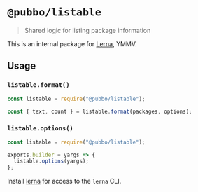 # `@pubbo/listable`

> Shared logic for listing package information

This is an internal package for [Lerna](https://github.com/lerna/lerna/#readme), YMMV.

## Usage

### `listable.format()`

```js
const listable = require("@pubbo/listable");

const { text, count } = listable.format(packages, options);
```

### `listable.options()`

```js
const listable = require("@pubbo/listable");

exports.builder = yargs => {
  listable.options(yargs);
};
```

Install [lerna](https://www.npmjs.com/package/lerna) for access to the `lerna` CLI.
